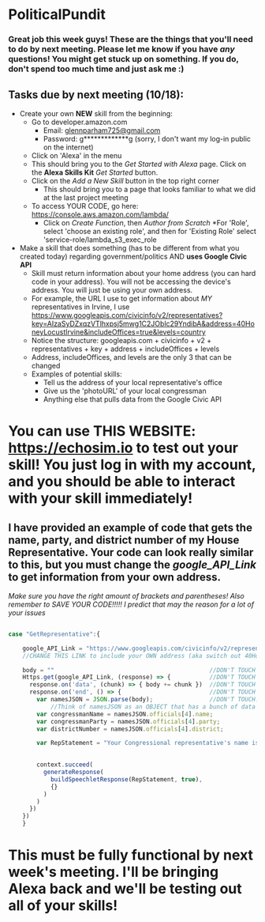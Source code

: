 # PoliticalPundit

### Great job this week guys! These are the things that you'll need to do by next meeting.  Please let me know if you have *any* questions!  You might get stuck up on something.  If you do, don't spend too much time and just ask me :)

## Tasks due by next meeting (10/18):
* Create your own **NEW** skill from the beginning:
  * Go to developer.amazon.com
    * Email: glennparham725@gmail.com
    * Password: g*************g  (sorry, I don't want my log-in public on the internet)
  * Click on 'Alexa' in the menu 
  * This should bring you to the _Get Started with Alexa_ page.  Click on the **Alexa Skills Kit** _Get Started_ button.
  * Click on the _Add a New Skill_ button in the top right corner
    * This should bring you to a page that looks familiar to what we did at the last project meeting
  * To access YOUR CODE, go here: https://console.aws.amazon.com/lambda/
    * Click on *Create Function*, then *Author from Scratch*
      *For 'Role', select 'choose an existing role', and then for 'Existing Role' select 'service-role/lambda_s3_exec_role
* Make a skill that does something (has to be different from what you created today) regarding government/politics AND **uses Google Civic API**
  * Skill must return information about your home address (you can hard code in your address).  You will not be accessing the device's address.  You will just be using your own address.
  * For example, the URL I use to get information about _MY_ representatives in Irvine, I use https://www.googleapis.com/civicinfo/v2/representatives?key=AIzaSyDZxqzVTlhxpsj5mwg1C2JOblc29YndibA&address=40HoneyLocustIrvine&includeOffices=true&levels=country
  * Notice the structure: googleapis.com + civicinfo + v2 + representatives + key + address + includeOffices + levels
  * Address, includeOffices, and levels are the only 3 that can be changed
  * Examples of potential skills:
    * Tell us the address of your local representative's office
    * Give us the 'photoURL' of your local congressman
    * Anything else that pulls data from the Google Civic API
  
# You can use THIS WEBSITE: https://echosim.io to test out your skill! You just log in with my account, and you should be able to interact with your skill immediately!
 
## I have provided an example of code that gets the name, party, and district number of my House Representative.  Your code can look really similar to this, but you must change the *google_API_Link* to get information from your own address.  

*Make sure you have the right amount of brackets and parentheses! Also remember to SAVE YOUR CODE!!!!! I predict that may the reason for a lot of your issues*


```javascript

case "GetRepresentative":{

    google_API_Link = "https://www.googleapis.com/civicinfo/v2/representatives?key=AIzaSyDZxqzVTlhxpsj5mwg1C2JOblc29YndibA&address=" + "40HoneyLocustIrvine" +"&includeOffices=true&levels=country";
    //CHANGE THIS LINK to include your OWN address (aka switch out 40HoneyLocustIrvine for your address)

    body = ""                                            //DON'T TOUCH
    Https.get(google_API_Link, (response) => {           //DON'T TOUCH
      response.on('data', (chunk) => { body += chunk })  //DON'T TOUCH
      response.on('end', () => {                         //DON'T TOUCH
        var namesJSON = JSON.parse(body);                //DON'T TOUCH. 
            //Think of namesJSON as an OBJECT that has a bunch of data in it.  It's basically a bunch of nested dictionaries and arrays.  Access it as such (using "[]" and .)
        var congressmanName = namesJSON.officials[4].name;
        var congressmanParty = namesJSON.officials[4].party;
        var districtNumber = namesJSON.officials[4].district;

        var RepStatement = "Your Congressional representative's name is " + congressmanName +", and is of the " + congressmanParty + " party!  ";

       
        context.succeed(
          generateResponse(
            buildSpeechletResponse(RepStatement, true),
            {}
          )
        )
      })
    })
    }

```

# This must be fully functional by next week's meeting.  I'll be bringing Alexa back and we'll be testing out all of your skills!

